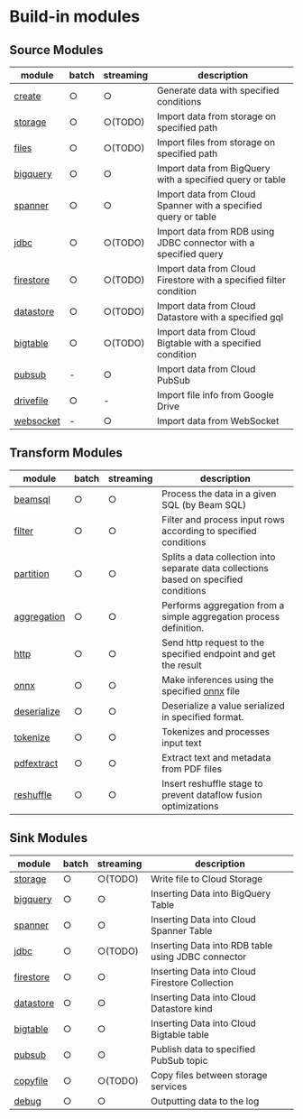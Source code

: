 # Build-in modules

## Source Modules

| module                           | batch | streaming | description                                                        |
|----------------------------------|-------|-----------|--------------------------------------------------------------------|
| [create](source/create.md)       | ○     | ○         | Generate data with specified conditions                            |
| [storage](source/storage.md)     | ○     | ○(TODO)   | Import data from storage on specified path                         |
| [files](source/files.md)         | ○     | ○(TODO)   | Import files from storage on specified path                        |
| [bigquery](source/bigquery.md)   | ○     | ○         | Import data from BigQuery with a specified query or table          |
| [spanner](source/spanner.md)     | ○     | ○         | Import data from Cloud Spanner with a specified query or table     |
| [jdbc](source/jdbc.md)           | ○     | ○(TODO)   | Import data from RDB using JDBC connector with a specified query   |
| [firestore](source/firestore.md) | ○     | ○(TODO)   | Import data from Cloud Firestore with a specified filter condition |
| [datastore](source/datastore.md) | ○     | ○(TODO)   | Import data from Cloud Datastore with a specified gql              |
| [bigtable](source/bigtable.md)   | ○     | ○(TODO)   | Import data from Cloud Bigtable with a specified condition         |
| [pubsub](source/pubsub.md)       | -     | ○         | Import data from Cloud PubSub                                      |
| [drivefile](source/drivefile.md) | ○     | -         | Import file info from Google Drive                                 |
| [websocket](source/websocket.md) | -     | ○         | Import data from WebSocket                                         |

## Transform Modules

| module                                  | batch | streaming | description                                                                           |
|-----------------------------------------|-------|-----------|---------------------------------------------------------------------------------------|
| [beamsql](transform/beamsql.md)         | ○     | ○         | Process the data in a given SQL (by Beam SQL)                                         |
| [filter](transform/filter.md)           | ○     | ○         | Filter and process input rows according to specified conditions                       |
| [partition](transform/partition.md)     | ○     | ○         | Splits a data collection into separate data collections based on specified conditions |
| [aggregation](transform/aggregation.md) | ○     | ○         | Performs aggregation from a simple aggregation process definition.                    |
| [http](transform/http.md)               | ○     | ○         | Send http request to the specified endpoint and get the result                        |
| [onnx](transform/onnx.md)               | ○     | ○         | Make inferences using the specified [onnx](https://onnxruntime.ai/) file              |
| [deserialize](transform/deserialize.md) | ○     | ○         | Deserialize a value serialized in specified format.                                   |
| [tokenize](transform/tokenize.md)       | ○     | ○         | Tokenizes and processes input text                                                    |
| [pdfextract](transform/pdfextract.md)   | ○     | ○         | Extract text and metadata from PDF files                                              |
| [reshuffle](transform/reshuffle.md)     | ○     | ○         | Insert reshuffle stage to prevent dataflow fusion optimizations                       |

## Sink Modules

| module                                   | batch | streaming | description                                                |
|------------------------------------------|-------|-----------|------------------------------------------------------------|
| [storage](sink/storage.md)               | ○     | ○(TODO)   | Write file to Cloud Storage                                |
| [bigquery](sink/bigquery.md)             | ○     | ○         | Inserting Data into BigQuery Table                         |
| [spanner](sink/spanner.md)               | ○     | ○         | Inserting Data into Cloud Spanner Table                    |
| [jdbc](sink/jdbc.md)                     | ○     | ○(TODO)   | Inserting Data into RDB table using JDBC connector         |
| [firestore](sink/firestore.md)           | ○     | ○         | Inserting Data into Cloud Firestore Collection             |
| [datastore](sink/datastore.md)           | ○     | ○         | Inserting Data into Cloud Datastore kind                   |
| [bigtable](sink/bigtable.md)             | ○     | ○         | Inserting Data into Cloud Bigtable table                   |
| [pubsub](sink/pubsub.md)                 | ○     | ○         | Publish data to specified PubSub topic                     |
| [copyfile](sink/copyfile.md)             | ○     | ○(TODO)   | Copy files between storage services                        |
| [debug](sink/debug.md)                   | ○     | ○         | Outputting data to the log                                 |
